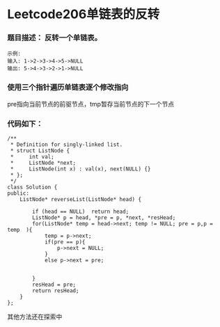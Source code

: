 # Leetcode206单链表的反转
###  题目描述：  反转一个单链表。  
	示例:  
	输入: 1->2->3->4->5->NULL  
	输出: 5->4->3->2->1->NULL

### 使用三个指针遍历单链表逐个修改指向  
pre指向当前节点的前驱节点，tmp暂存当前节点的下一个节点  
### 代码如下：
```
/**
 * Definition for singly-linked list.
 * struct ListNode {
 *     int val;
 *     ListNode *next;
 *     ListNode(int x) : val(x), next(NULL) {}
 * };
 */
class Solution {
public:
    ListNode* reverseList(ListNode* head) {
        
        if (head == NULL)  return head;
        ListNode* p = head, *pre = p, *next, *resHead;
        for(ListNode* temp = head->next; temp != NULL; pre = p,p = temp  ){
            temp = p->next;
            if(pre == p){
                p->next = NULL;
            }
            else p->next = pre;
            
            
        }
        resHead = pre;
        return resHead;
    }
};
```
其他方法还在探索中


